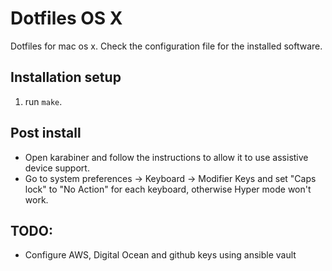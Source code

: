 # Dotfiles OS X

Dotfiles for mac os x. Check the configuration file for the installed software.

## Installation setup

1. run `make`.


## Post install

* Open karabiner and follow the instructions to allow it to use assistive device support.
* Go to system preferences -> Keyboard -> Modifier Keys and set "Caps lock" to "No Action" for each keyboard, otherwise Hyper mode won't work.


## TODO:

- Configure AWS, Digital Ocean and github keys using ansible vault
